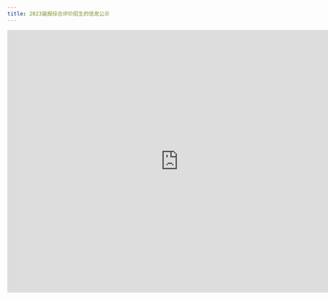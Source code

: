```yaml
---
title: 2023届报综合评价招生的信息公示
---
```


<iframe width="780" height="600" frameborder="0" scrolling="no" src="https://view.officeapps.live.com/op/embed.aspx?src=https%3A%2F%2Fpan%2Eknockblog%2Etop%3A443%2Fapi%2Fraw%2F%3Fpath%3D%2FTemp%2F2023%25E5%25B1%258A%25E6%258A%25A5%25E7%25BB%25BC%25E5%2590%2588%25E8%25AF%2584%25E4%25BB%25B7%25E6%258B%259B%25E7%2594%259F%25E7%259A%2584%25E4%25BF%25A1%25E6%2581%25AF%25E5%2585%25AC%25E7%25A4%25BA%2Exlsx&waccluster=PJP1"></iframe>